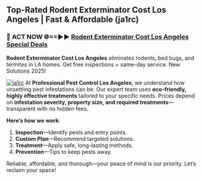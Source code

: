 ## Top-Rated Rodent Exterminator Cost Los Angeles | Fast & Affordable (ja1rc)

<h3>🐜 ACT NOW 🌐==►► <a href="https://tinyurl.com/yc7vsfwc" rel="nofollow">Rodent Exterminator Cost Los Angeles Special Deals</a></h3>

**Rodent Exterminator Cost Los Angeles** eliminates rodents, bed bugs, and termites in LA homes. Get free inspections + same-day service. New Solutions 2025!

[![ja1rc](https://i.imgur.com/1VzRXn8.jpeg)](https://tinyurl.com/yc7vsfwc)
At **Professional Pest Control Los Angeles**, we understand how unsettling pest infestations can be. Our expert team uses **eco-friendly, highly effective treatments** tailored to your specific needs. Prices depend on **infestation severity, property size, and required treatments**—transparent with no hidden fees.  

**Here’s how we work**:  
1. **Inspection**—Identify pests and entry points.  
2. **Custom Plan**—Recommend targeted solutions.  
3. **Treatment**—Apply safe, long-lasting methods.  
4. **Prevention**—Tips to keep pests away.  

Reliable, affordable, and thorough—your peace of mind is our priority. Let’s reclaim your space!